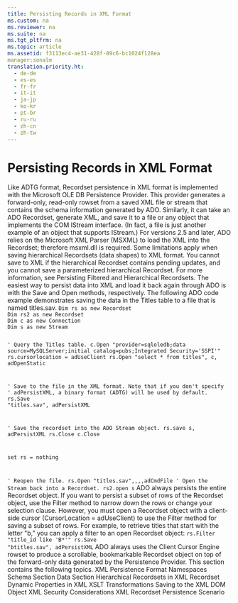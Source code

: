 ```yaml
---
title: Persisting Records in XML Format
ms.custom: na
ms.reviewer: na
ms.suite: na
ms.tgt_pltfrm: na
ms.topic: article
ms.assetid: f3113ec4-ae31-428f-89c6-bc1024f128ea
manager:sonalm
translation.priority.ht: 
  - de-de
  - es-es
  - fr-fr
  - it-it
  - ja-jp
  - ko-kr
  - pt-br
  - ru-ru
  - zh-cn
  - zh-tw
---
```

# Persisting Records in XML Format
<?xml version="1.0" encoding="utf-8"?>
<developerConceptualDocument xmlns="http://ddue.schemas.microsoft.com/authoring/2003/5" xmlns:xlink="http://www.w3.org/1999/xlink" xmlns:xsi="http://www.w3.org/2001/XMLSchema-instance" xsi:schemaLocation="http://ddue.schemas.microsoft.com/authoring/2003/5 http://dduestorage.blob.core.windows.net/ddueschema/developer.xsd">
  <introduction>
    <para>Like ADTG format, <legacyBold>Recordset</legacyBold> persistence in XML format is implemented with the Microsoft OLE DB Persistence Provider. This provider generates a forward-only, read-only rowset from a saved XML file or stream that contains the schema information generated by ADO. Similarly, it can take an ADO <legacyBold>Recordset</legacyBold>, generate XML, and save it to a file or any object that implements the COM <legacyBold>IStream</legacyBold> interface. (In fact, a file is just another example of an object that supports <legacyBold>IStream</legacyBold>.) For versions 2.5 and later, ADO relies on the Microsoft XML Parser (MSXML) to load the XML into the <legacyBold>Recordset</legacyBold>; therefore msxml.dll is required.</para>
    <alert class="note">
      <para>Some limitations apply when saving hierarchical <legacyBold>Recordsets</legacyBold> (data shapes) to XML format. You cannot save to XML if the hierarchical <legacyBold>Recordset</legacyBold> contains pending updates, and you cannot save a parameterized hierarchical <legacyBold>Recordset</legacyBold>. For more information, see <link xlink:href="d01aeb4d-4e43-450b-b3f2-0c27eaaf9f86">Persisting Filtered and Hierarchical Recordsets</link>.</para>
    </alert>
    <para>The easiest way to persist data into XML and load it back again through ADO is with the <legacyBold>Save</legacyBold> and <legacyBold>Open</legacyBold> methods, respectively. The following ADO code example demonstrates saving the data in the <legacyBold>Titles</legacyBold> table to a file that is named titles.sav.</para>
    <code>Dim rs as new Recordset
Dim rs2 as new Recordset
Dim c as new Connection
Dim s as new Stream

' Query the Titles table.
c.Open "provider=sqloledb;data source=MySQLServer;initial catalog=pubs;Integrated Security='SSPI'"
rs.cursorlocation = adUseClient
rs.Open "select * from titles", c, adOpenStatic

' Save to the file in the XML format. Note that if you don't specify 
' adPersistXML, a binary format (ADTG) will be used by default.
rs.Save "titles.sav", adPersistXML

' Save the recordset into the ADO Stream object.
rs.save s, adPersistXML
rs.Close
c.Close

set rs = nothing

' Reopen the file.
rs.Open "titles.sav",,,,adCmdFile
' Open the Stream back into a Recordset.
rs2.open s</code>
    <para>ADO always persists the entire <legacyBold>Recordset</legacyBold> object. If you want to persist a subset of rows of the <legacyBold>Recordset</legacyBold> object, use the <legacyBold>Filter</legacyBold> method to narrow down the rows or change your selection clause. However, you must open a <legacyBold>Recordset</legacyBold> object with a client-side cursor (<legacyBold>CursorLocation</legacyBold> = <legacyBold>adUseClient</legacyBold>) to use the <legacyBold>Filter</legacyBold> method for saving a subset of rows. For example, to retrieve titles that start with the letter "b," you can apply a filter to an open <legacyBold>Recordset</legacyBold> object:</para>
    <code>rs.Filter "title_id like 'B*'"
rs.Save "btitles.sav", adPersistXML</code>
    <para>ADO always uses the Client Cursor Engine rowset to produce a scrollable, bookmarkable <legacyBold>Recordset</legacyBold> object on top of the forward-only data generated by the Persistence Provider.</para>
    <para>This section contains the following topics.</para>
    <list class="bullet">
      <listItem>
        <para>
          <link xlink:href="6e146738-ac4d-47bb-b6cd-d87b2260aead">XML Persistence Format</link>
        </para>
      </listItem>
      <listItem>
        <para>
          <link xlink:href="efff5569-db52-451d-a039-2e74870534da">Namespaces</link>
        </para>
      </listItem>
      <listItem>
        <para>
          <link xlink:href="4ac6e524-2c92-48e8-b871-0a4b5c8fda18">Schema Section</link>
        </para>
      </listItem>
      <listItem>
        <para>
          <link xlink:href="43dc42a8-7057-48e6-93d6-880d5c5c51a4">Data Section</link>
        </para>
      </listItem>
      <listItem>
        <para>
          <link xlink:href="5d4b11c4-c94f-4910-b99b-5b9abc50d791">Hierarchical Recordsets in XML</link>
        </para>
      </listItem>
      <listItem>
        <para>
          <link xlink:href="52f8e379-812a-4db8-9210-94458926301c">Recordset Dynamic Properties in XML</link>
        </para>
      </listItem>
      <listItem>
        <para>
          <link xlink:href="1a46196e-839f-4734-a59e-2c64609ffb9e">XSLT Transformations</link>
        </para>
      </listItem>
      <listItem>
        <para>
          <link xlink:href="4d20fd28-aaf8-4232-83ce-f9d1e5f93dae">Saving to the XML DOM Object</link>
        </para>
      </listItem>
      <listItem>
        <para>
          <link xlink:href="fadbd38e-6e7b-4b81-96ea-85169c664374">XML Security Considerations</link>
        </para>
      </listItem>
      <listItem>
        <para>
          <link xlink:href="353d569a-043a-4397-9ee6-564c4af8d5f6">XML Recordset Persistence Scenario</link> </para>
      </listItem>
    </list>
  </introduction>
  <relatedTopics />
</developerConceptualDocument>